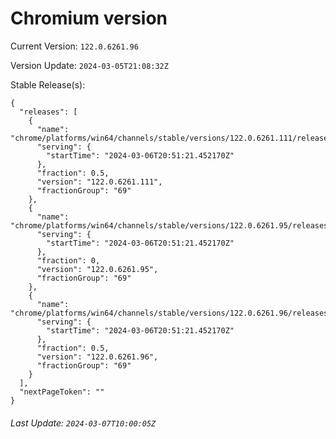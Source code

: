 # Chromium version

Current Version: `122.0.6261.96`

Version Update: `2024-03-05T21:08:32Z`

Stable Release(s):
```
{
  "releases": [
    {
      "name": "chrome/platforms/win64/channels/stable/versions/122.0.6261.111/releases/1709758281",
      "serving": {
        "startTime": "2024-03-06T20:51:21.452170Z"
      },
      "fraction": 0.5,
      "version": "122.0.6261.111",
      "fractionGroup": "69"
    },
    {
      "name": "chrome/platforms/win64/channels/stable/versions/122.0.6261.95/releases/1709758281",
      "serving": {
        "startTime": "2024-03-06T20:51:21.452170Z"
      },
      "fraction": 0,
      "version": "122.0.6261.95",
      "fractionGroup": "69"
    },
    {
      "name": "chrome/platforms/win64/channels/stable/versions/122.0.6261.96/releases/1709758281",
      "serving": {
        "startTime": "2024-03-06T20:51:21.452170Z"
      },
      "fraction": 0.5,
      "version": "122.0.6261.96",
      "fractionGroup": "69"
    }
  ],
  "nextPageToken": ""
}
```

###### Last Update: `2024-03-07T10:00:05Z`
        